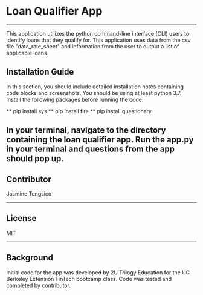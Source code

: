# Loan Qualifier App
---
This application utilizes the python command-line interface (CLI) users to identify loans that they qualify for. This application uses data from the csv file "data_rate_sheet" and information from the user to output a list of applicable loans. 


## Installation Guide

In this section, you should include detailed installation notes containing code blocks and screenshots. You should be using at least python 3.7. 
Install the following packages before running the code:

** pip install sys
** pip install fire 
** pip install questionary

In your terminal, navigate to the directory containing the loan qualifier app. Run the app.py in your terminal and questions from the app should pop up. 
---

## Contributor 
Jasmine Tengsico

---

## License
MIT 

---

## Background
Initial code for the app was developed by 2U Trilogy Education for the UC Berkeley Extension FinTech bootcamp class. Code was tested and completed by contributor. 
